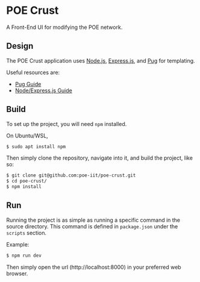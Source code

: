 # POE Crust
A Front-End UI for modifying the POE network.

## Design
The POE Crust application uses [Node.js](https://nodejs.org/en/),
[Express.js](http://expressjs.com/), and
[Pug](https://pugjs.org/api/getting-started.html) for templating.

Useful resources are:
- [Pug Guide](https://blog.logrocket.com/getting-started-with-pug/)
- [Node/Express.js Guide](https://auth0.com/blog/create-a-simple-and-stylish-node-express-app/)

## Build
To set up the project, you will need `npm` installed.

On Ubuntu/WSL,
```bash
$ sudo apt install npm
```

Then simply clone the repository, navigate into it, and build the project,
like so:
```bash
$ git clone git@github.com:poe-iit/poe-crust.git
$ cd poe-crust/
$ npm install
```

## Run
Running the project is as simple as running a specific command in the source
directory. This command is defined in `package.json` under the `scripts` section.

Example:
```bash
$ npm run dev
```
Then simply open the url (http://localhost:8000) in your preferred web browser.